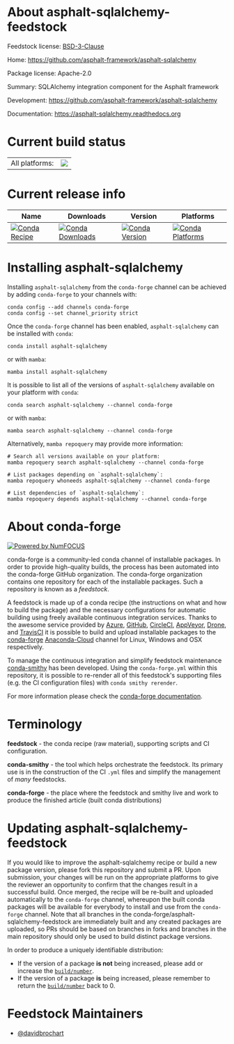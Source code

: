 About asphalt-sqlalchemy-feedstock
==================================

Feedstock license: [BSD-3-Clause](https://github.com/conda-forge/asphalt-sqlalchemy-feedstock/blob/main/LICENSE.txt)

Home: https://github.com/asphalt-framework/asphalt-sqlalchemy

Package license: Apache-2.0

Summary: SQLAlchemy integration component for the Asphalt framework

Development: https://github.com/asphalt-framework/asphalt-sqlalchemy

Documentation: https://asphalt-sqlalchemy.readthedocs.org

Current build status
====================


<table><tr><td>All platforms:</td>
    <td>
      <a href="https://dev.azure.com/conda-forge/feedstock-builds/_build/latest?definitionId=19887&branchName=main">
        <img src="https://dev.azure.com/conda-forge/feedstock-builds/_apis/build/status/asphalt-sqlalchemy-feedstock?branchName=main">
      </a>
    </td>
  </tr>
</table>

Current release info
====================

| Name | Downloads | Version | Platforms |
| --- | --- | --- | --- |
| [![Conda Recipe](https://img.shields.io/badge/recipe-asphalt--sqlalchemy-green.svg)](https://anaconda.org/conda-forge/asphalt-sqlalchemy) | [![Conda Downloads](https://img.shields.io/conda/dn/conda-forge/asphalt-sqlalchemy.svg)](https://anaconda.org/conda-forge/asphalt-sqlalchemy) | [![Conda Version](https://img.shields.io/conda/vn/conda-forge/asphalt-sqlalchemy.svg)](https://anaconda.org/conda-forge/asphalt-sqlalchemy) | [![Conda Platforms](https://img.shields.io/conda/pn/conda-forge/asphalt-sqlalchemy.svg)](https://anaconda.org/conda-forge/asphalt-sqlalchemy) |

Installing asphalt-sqlalchemy
=============================

Installing `asphalt-sqlalchemy` from the `conda-forge` channel can be achieved by adding `conda-forge` to your channels with:

```
conda config --add channels conda-forge
conda config --set channel_priority strict
```

Once the `conda-forge` channel has been enabled, `asphalt-sqlalchemy` can be installed with `conda`:

```
conda install asphalt-sqlalchemy
```

or with `mamba`:

```
mamba install asphalt-sqlalchemy
```

It is possible to list all of the versions of `asphalt-sqlalchemy` available on your platform with `conda`:

```
conda search asphalt-sqlalchemy --channel conda-forge
```

or with `mamba`:

```
mamba search asphalt-sqlalchemy --channel conda-forge
```

Alternatively, `mamba repoquery` may provide more information:

```
# Search all versions available on your platform:
mamba repoquery search asphalt-sqlalchemy --channel conda-forge

# List packages depending on `asphalt-sqlalchemy`:
mamba repoquery whoneeds asphalt-sqlalchemy --channel conda-forge

# List dependencies of `asphalt-sqlalchemy`:
mamba repoquery depends asphalt-sqlalchemy --channel conda-forge
```


About conda-forge
=================

[![Powered by
NumFOCUS](https://img.shields.io/badge/powered%20by-NumFOCUS-orange.svg?style=flat&colorA=E1523D&colorB=007D8A)](https://numfocus.org)

conda-forge is a community-led conda channel of installable packages.
In order to provide high-quality builds, the process has been automated into the
conda-forge GitHub organization. The conda-forge organization contains one repository
for each of the installable packages. Such a repository is known as a *feedstock*.

A feedstock is made up of a conda recipe (the instructions on what and how to build
the package) and the necessary configurations for automatic building using freely
available continuous integration services. Thanks to the awesome service provided by
[Azure](https://azure.microsoft.com/en-us/services/devops/), [GitHub](https://github.com/),
[CircleCI](https://circleci.com/), [AppVeyor](https://www.appveyor.com/),
[Drone](https://cloud.drone.io/welcome), and [TravisCI](https://travis-ci.com/)
it is possible to build and upload installable packages to the
[conda-forge](https://anaconda.org/conda-forge) [Anaconda-Cloud](https://anaconda.org/)
channel for Linux, Windows and OSX respectively.

To manage the continuous integration and simplify feedstock maintenance
[conda-smithy](https://github.com/conda-forge/conda-smithy) has been developed.
Using the ``conda-forge.yml`` within this repository, it is possible to re-render all of
this feedstock's supporting files (e.g. the CI configuration files) with ``conda smithy rerender``.

For more information please check the [conda-forge documentation](https://conda-forge.org/docs/).

Terminology
===========

**feedstock** - the conda recipe (raw material), supporting scripts and CI configuration.

**conda-smithy** - the tool which helps orchestrate the feedstock.
                   Its primary use is in the construction of the CI ``.yml`` files
                   and simplify the management of *many* feedstocks.

**conda-forge** - the place where the feedstock and smithy live and work to
                  produce the finished article (built conda distributions)


Updating asphalt-sqlalchemy-feedstock
=====================================

If you would like to improve the asphalt-sqlalchemy recipe or build a new
package version, please fork this repository and submit a PR. Upon submission,
your changes will be run on the appropriate platforms to give the reviewer an
opportunity to confirm that the changes result in a successful build. Once
merged, the recipe will be re-built and uploaded automatically to the
`conda-forge` channel, whereupon the built conda packages will be available for
everybody to install and use from the `conda-forge` channel.
Note that all branches in the conda-forge/asphalt-sqlalchemy-feedstock are
immediately built and any created packages are uploaded, so PRs should be based
on branches in forks and branches in the main repository should only be used to
build distinct package versions.

In order to produce a uniquely identifiable distribution:
 * If the version of a package **is not** being increased, please add or increase
   the [``build/number``](https://docs.conda.io/projects/conda-build/en/latest/resources/define-metadata.html#build-number-and-string).
 * If the version of a package **is** being increased, please remember to return
   the [``build/number``](https://docs.conda.io/projects/conda-build/en/latest/resources/define-metadata.html#build-number-and-string)
   back to 0.

Feedstock Maintainers
=====================

* [@davidbrochart](https://github.com/davidbrochart/)

